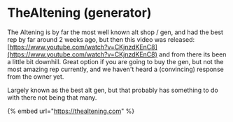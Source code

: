 # TheAltening \(generator\)

The Altening is by far the most well known alt shop / gen, and had the best rep by far around 2 weeks ago, but then this video was released: [https://www.youtube.com/watch?v=CKjnzdKEnC8](https://www.youtube.com/watch?v=CKjnzdKEnC8) and from there its been a little bit downhill. Great option if you are going to buy the gen, but not the most amazing rep currently, and we haven't heard a \(convincing\) response from the owner yet.

 Largely known as the best alt gen, but that probably has something to do with there not being that many.

{% embed url="https://thealtening.com" %}



